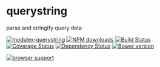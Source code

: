 querystring
===========

parse and stringify query data

[![modulex-querystring](https://nodei.co/npm/modulex-querystring.png)](https://npmjs.org/package/modulex-querystring)
[![NPM downloads](http://img.shields.io/npm/dm/modulex-querystring.svg)](https://npmjs.org/package/modulex-querystring)
[![Build Status](https://secure.travis-ci.org/kissyteam/querystring.png?branch=master)](https://travis-ci.org/kissyteam/querystring)
[![Coverage Status](https://img.shields.io/coveralls/kissyteam/querystring.svg)](https://coveralls.io/r/kissyteam/querystring?branch=master)
[![Dependency Status](https://gemnasium.com/kissyteam/querystring.png)](https://gemnasium.com/kissyteam/modulex-querystring)
[![Bower version](https://badge.fury.io/bo/modulex-querystring.svg)](http://badge.fury.io/bo/modulex-querystring)

[![browser support](https://ci.testling.com/kissyteam/querystring.png)](https://ci.testling.com/kissyteam/querystring)

